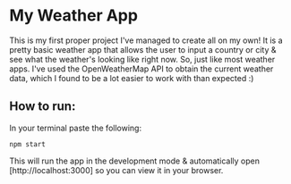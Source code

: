 # My Weather App

This is my first proper project I've managed to create all on my own! It is a pretty basic weather app that allows the user to input a country or city & see what the weather's looking like right now. So, just like most weather apps.
I've used the OpenWeatherMap API to obtain the current weather data, which I found to be a lot easier to work with than expected :)

## How to run:

In your terminal paste the following:

`npm start`

This will run the app in the development mode & automatically open [http://localhost:3000] so you can view it in your browser.
